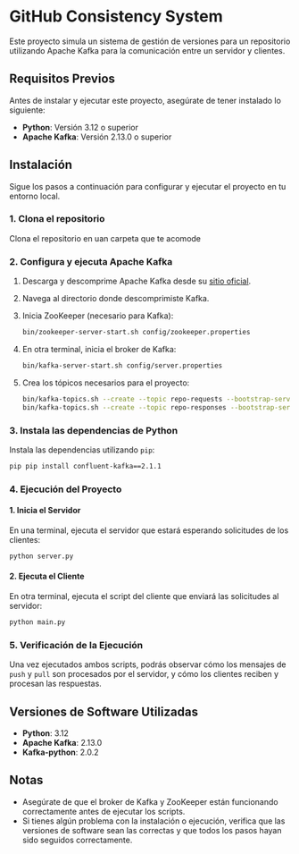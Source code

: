 
# GitHub Consistency System

Este proyecto simula un sistema de gestión de versiones para un repositorio utilizando Apache Kafka para la comunicación entre un servidor y clientes.

## Requisitos Previos

Antes de instalar y ejecutar este proyecto, asegúrate de tener instalado lo siguiente:

- **Python**: Versión 3.12 o superior
- **Apache Kafka**: Versión 2.13.0 o superior

## Instalación

Sigue los pasos a continuación para configurar y ejecutar el proyecto en tu entorno local.

### 1. Clona el repositorio

Clona el repositorio en uan carpeta que te acomode

### 2. Configura y ejecuta Apache Kafka

1. Descarga y descomprime Apache Kafka desde su [sitio oficial](https://kafka.apache.org/downloads).
2. Navega al directorio donde descomprimiste Kafka.
3. Inicia ZooKeeper (necesario para Kafka):

    ```bash
    bin/zookeeper-server-start.sh config/zookeeper.properties
    ```

4. En otra terminal, inicia el broker de Kafka:

    ```bash
    bin/kafka-server-start.sh config/server.properties
    ```

5. Crea los tópicos necesarios para el proyecto:

    ```bash
    bin/kafka-topics.sh --create --topic repo-requests --bootstrap-server localhost:9092 --partitions 1 --replication-factor 1
    bin/kafka-topics.sh --create --topic repo-responses --bootstrap-server localhost:9092 --partitions 1 --replication-factor 1
    ```

### 3. Instala las dependencias de Python

Instala las dependencias utilizando `pip`:

```bash
pip pip install confluent-kafka==2.1.1
```

### 4. Ejecución del Proyecto

#### 1. Inicia el Servidor

En una terminal, ejecuta el servidor que estará esperando solicitudes de los clientes:

```bash
python server.py
```

#### 2. Ejecuta el Cliente

En otra terminal, ejecuta el script del cliente que enviará las solicitudes al servidor:

```bash
python main.py
```

### 5. Verificación de la Ejecución

Una vez ejecutados ambos scripts, podrás observar cómo los mensajes de `push` y `pull` son procesados por el servidor, y cómo los clientes reciben y procesan las respuestas.

## Versiones de Software Utilizadas

- **Python**: 3.12
- **Apache Kafka**: 2.13.0
- **Kafka-python**: 2.0.2

## Notas

- Asegúrate de que el broker de Kafka y ZooKeeper están funcionando correctamente antes de ejecutar los scripts.
- Si tienes algún problema con la instalación o ejecución, verifica que las versiones de software sean las correctas y que todos los pasos hayan sido seguidos correctamente.

